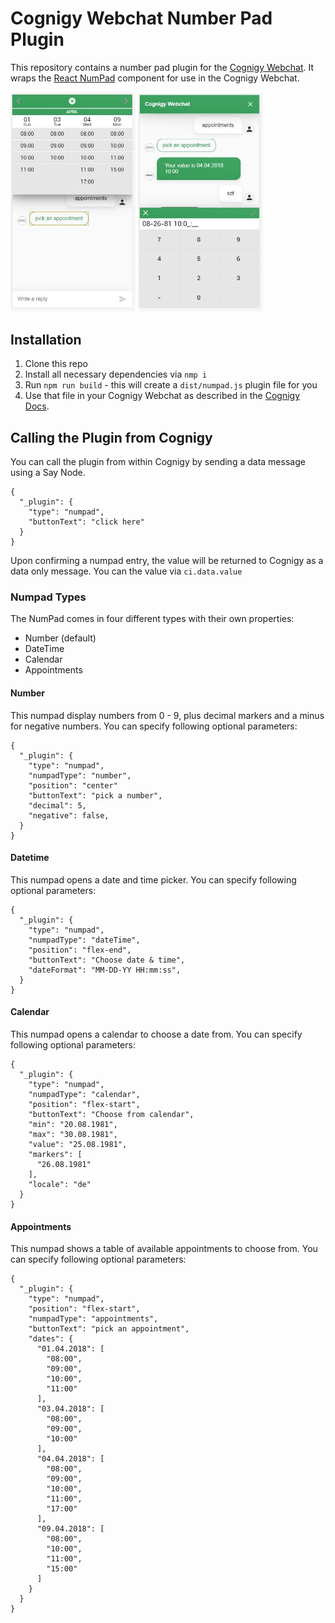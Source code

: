 # Cognigy Webchat Number Pad Plugin
This repository contains a number pad plugin for the [Cognigy Webchat](https://github.com/Cognigy/WebchatWidget).
It wraps the [React NumPad](https://www.npmjs.com/package/react-numpad) component for use in the Cognigy Webchat.

<img src="./assets/appointments.JPG" alt="Image" width="200" />
<img src="./assets/numpad.JPG" alt="Image" width="200" />

## Installation

1. Clone this repo
2. Install all necessary dependencies via `nmp i`
3. Run `npm run build` - this will create a `dist/numpad.js` plugin file for you
4. Use that file in your Cognigy Webchat as described in the [Cognigy Docs](https://docs.cognigy.com/docs/using-additional-webchat-plugins).

## Calling the Plugin from Cognigy
You can call the plugin from within Cognigy by sending a data message using a Say Node.

```
{
  "_plugin": {
    "type": "numpad",
    "buttonText": "click here"
  }
}
```

Upon confirming a numpad entry, the value will be returned to Cognigy as a data only message. You can the value via `ci.data.value`

### Numpad Types
The NumPad comes in four different types with their own properties:

- Number (default)
- DateTime
- Calendar
- Appointments

#### Number
This numpad display numbers from 0 - 9, plus decimal markers and a minus for negative numbers. You can specify following optional parameters:

```
{
  "_plugin": {
    "type": "numpad",
    "numpadType": "number",
    "position": "center"
    "buttonText": "pick a number",
    "decimal": 5,
    "negative": false,
  }
}
```

#### Datetime
This numpad opens a date and time picker. You can specify following optional parameters:

```
{
  "_plugin": {
    "type": "numpad",
    "numpadType": "dateTime",
    "position": "flex-end",
    "buttonText": "Choose date & time",
    "dateFormat": "MM-DD-YY HH:mm:ss",
  }
}
```

#### Calendar
This numpad opens a calendar to choose a date from. You can specify following optional parameters:

```
{
  "_plugin": {
    "type": "numpad",
    "numpadType": "calendar",
    "position": "flex-start",
    "buttonText": "Choose from calendar",
    "min": "20.08.1981",
    "max": "30.08.1981",
    "value": "25.08.1981",
    "markers": [
      "26.08.1981"
    ],
    "locale": "de"
  }
}
```

#### Appointments
This numpad shows a table of available appointments to choose from. You can specify following optional parameters:

```
{
  "_plugin": {
    "type": "numpad",
    "position": "flex-start",
    "numpadType": "appointments",
    "buttonText": "pick an appointment",
    "dates": {
      "01.04.2018": [
        "08:00",
        "09:00",
        "10:00",
        "11:00"
      ],
      "03.04.2018": [
        "08:00",
        "09:00",
        "10:00"
      ],
      "04.04.2018": [
        "08:00",
        "09:00",
        "10:00",
        "11:00",
        "17:00"
      ],
      "09.04.2018": [
        "08:00",
        "10:00",
        "11:00",
        "15:00"
      ]
    }
  }
}
```